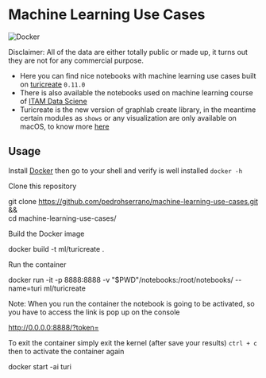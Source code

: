 # Machine Learning Use Cases

![Docker](https://img.shields.io/badge/docker%20build-not%20auto-blue.svg)

Disclaimer: All of the data are either totally public or made up, it turns out they are not for any commercial purpose.

- Here you can find nice notebooks with machine learning use cases built on [turicreate](https://github.com/apple/turicreate) `0.11.0`
- There is also available the notebooks used on machine learning course of [ITAM Data Sciene](http://mcienciadatos.itam.mx/es)
- Turicreate is the new version of graphlab create library, in the meantime certain modules as `shows` or any visualization are only available on macOS, to know more [here](https://github.com/apple/turicreate)

## Usage

Install [Docker](https://www.docker.com/) then go to your shell and verify is well installed `docker -h`

Clone this repository

git clone https://github.com/pedrohserrano/machine-learning-use-cases.git && \
cd machine-learning-use-cases/

Build the Docker image

docker build -t ml/turicreate .

Run the container

docker run -it -p 8888:8888 -v "$PWD"/notebooks:/root/notebooks/ --name=turi ml/turicreate

Note: When you run the container the notebook is going to be activated, so you have to access the link is pop up on the console

http://0.0.0.0:8888/?token=<SOME-RANDOM-TOKEN-SHOWED-IN-CONSOLE>

To exit the container simply exit the kernel (after save your results) `ctrl + c` then to activate the container again

docker start -ai turi
